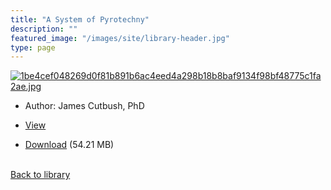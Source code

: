 ```yaml
---
title: "A System of Pyrotechny"
description: ""
featured_image: "/images/site/library-header.jpg"
type: page
---
```


<a href="https://drive.google.com/uc?export=view&id=15E4dAuRGBSu1ynMVrMRRgm_NgOTJ8RHA" target="_blank">![1be4cef048269d0f81b891b6ac4eed4a298b18b8baf9134f98bf48775c1fa2ae.jpg](/images/library/1be4cef048269d0f81b891b6ac4eed4a298b18b8baf9134f98bf48775c1fa2ae.jpg)</a>
* Author: James Cutbush, PhD
* <a href="https://drive.google.com/uc?export=view&id=15E4dAuRGBSu1ynMVrMRRgm_NgOTJ8RHA" target="_blank">View</a>

* [Download](https://drive.google.com/uc?export=download&id=15E4dAuRGBSu1ynMVrMRRgm_NgOTJ8RHA) (54.21 MB)

<br />[Back to library](/library/)
